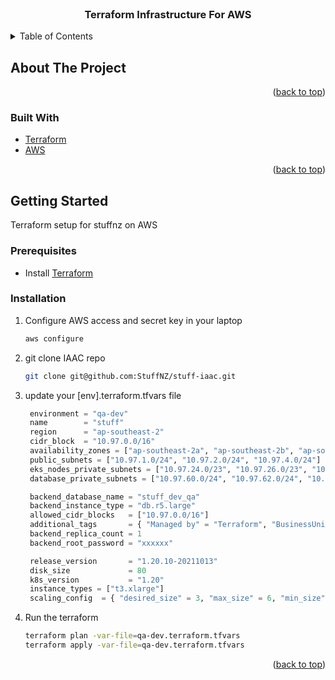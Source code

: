 <!-- PROJECT Intro -->
<br />
<div align="center">
  <h3 align="center">Terraform Infrastructure For AWS</h3>
</div>

<!-- TABLE OF CONTENTS -->
<details>
  <summary>Table of Contents</summary>
  <ol>
    <li>
      <a href="#about-the-project">About The Project</a>
      <ul>
        <li><a href="#built-with">Built With</a></li>
      </ul>
    </li>
    <li>
      <a href="#getting-started">Getting Started</a>
      <ul>
        <li><a href="#prerequisites">Prerequisites</a></li>
         <li><a href="#usage">Usage</a></li>
      </ul>
    </li>
  </ol>
</details>

<!-- ABOUT THE PROJECT -->
## About The Project
<p align="right">(<a href="#top">back to top</a>)</p>

### Built With
* [Terraform](https://www.terraform.io/)
* [AWS](https://ap-southeast-2.console.aws.amazon.com/console/home)

<p align="right">(<a href="#top">back to top</a>)</p>

<!-- GETTING STARTED -->
## Getting Started
Terraform setup for stuffnz on AWS
### Prerequisites
* Install [Terraform](https://www.terraform.io/downloads.html)
### Installation
1. Configure AWS access and secret key in your laptop
   ```sh
   aws configure
   ```
2. git clone IAAC repo
   ```sh
   git clone git@github.com:StuffNZ/stuff-iaac.git
   ```
3. update your [env].terraform.tfvars file
   ```terraform
    environment = "qa-dev"
    name        = "stuff"
    region      = "ap-southeast-2"
    cidr_block  = "10.97.0.0/16"
    availability_zones = ["ap-southeast-2a", "ap-southeast-2b", "ap-southeast-2c"]
    public_subnets = ["10.97.1.0/24", "10.97.2.0/24", "10.97.4.0/24"]
    eks_nodes_private_subnets = ["10.97.24.0/23", "10.97.26.0/23", "10.97.28.0/23"]
    database_private_subnets = ["10.97.60.0/24", "10.97.62.0/24", "10.97.64.0/24"]

    backend_database_name = "stuff_dev_qa"
    backend_instance_type = "db.r5.large"
    allowed_cidr_blocks   = ["10.97.0.0/16"]
    additional_tags       = { "Managed by" = "Terraform", "BusinessUnit" = "stuff", "CreatedBy" = "srijan", "Environment" = "qa-dev" }
    backend_replica_count = 1
    backend_root_password = "xxxxxx"

    release_version       = "1.20.10-20211013"
    disk_size             = 80
    k8s_version           = "1.20"
    instance_types = ["t3.xlarge"]
    scaling_config  = { "desired_size" = 3, "max_size" = 6, "min_size" = 3 }
   ```
4. Run the terraform 
   ```sh
   terraform plan -var-file=qa-dev.terraform.tfvars
   terraform apply -var-file=qa-dev.terraform.tfvars
   ```

<p align="right">(<a href="#top">back to top</a>)</p>
